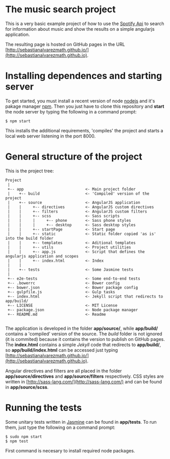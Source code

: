 # The music search project

This is a very basic example project of how to use the 
[Spotify Api](https://developer.spotify.com/web-api/) to search
for information about music and show the results on a 
simple angularjs application.

The resulting page is hosted on GitHub pages in the 
URL [http://sebastianalvarezmath.github.io/](http://sebastianalvarezmath.github.io).
 

# Installing dependences and starting server

To get started, you must install a recent version of node [nodejs](https://nodejs.org/es/) 
and it's pakage manager [npm](https://www.npmjs.com/). Then you just have to clone this
repository and __start__ the node server by typing the following in a command prompt:
 
```
$ npm start
```

This installs the additional requirements, 'compiles' the project and starts
a local web server listening in the port 8000.
 
# General structure of the project

This is the project tree:

```
Project
 |
 +-- app                           <- Main project folder
 |    +-- build                    <- 'Compiled' version of the project
 |    +-- source                   <- AngularJS application
 |    |     +-- directives         <- AngularJS custom directives
 |    |     +-- filters            <- AngularJS custom filters
 |    |     +-- scss               <- Sass scripts
 |    |     |     +-- phone        <- Sass phone styles
 |    |     |     +-- desktop      <- Sass desktop styles
 |    |     +-- startPage          <- Start page
 |    |     +-- static             <- Static folder copied 'as is' into the build folder
 |    |     +-- templates          <- Aditional templates
 |    |     +-- utils              <- Project utilities
 |    |     +-- app.js             <- Script that defines the angularjs application and scopes
 |    |     +-- index.html         <- Index 
 |    |
 |    +-- tests                    <- Some Jasmine tests
 |
 +-- e2e-tests                     <- Some end-to-end tests
 +-- .bowerrc                      <- Bower config
 +-- bower.json                    <- Bower package config
 +-- gulpfile.js                   <- Gulp tasks
 +-- index.html                    <- Jekyll script that redirects to app/build/
 +-- LICENSE                       <- MIT License
 +-- package.json                  <- Node package manager
 +-- README.md                     <- Readme
 
```

The application is developed in the folder __app/source/__, while
__app/build/__ contains a 'compiled' version of the
source. The _build_ folder is not ignored (it is commited) because
it contains the version to publish on GitHub pages. The __index.html__
contains a simple _Jekyll_ code that redirects to __app/build/__, so 
__app/build/index.html__ can be accessed just typing 
[http://sebastianalvarezmath.github.io/](http://sebastianalvarezmath.github.io).

Angular directives and filters are all placed in the folder 
__app/source/directives__ and __app/source/filters__ respectively.
CSS styles are written in [http://sass-lang.com/](http://sass-lang.com/) and
can be found in __app/source/scss__.


# Running the tests

Some unitary tests written in [Jasmine](https://jasmine.github.io/)
can be found in __app/tests__. To run them, just type the following on a command prompt:

```
$ sudo npm start
$ npm test
```

First command is necesary to install required node packages.
